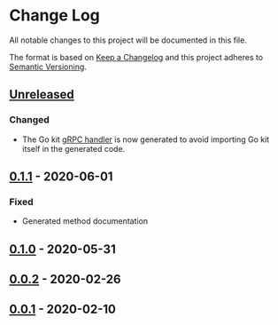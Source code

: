 # Change Log


All notable changes to this project will be documented in this file.

The format is based on [Keep a Changelog](http://keepachangelog.com/en/1.0.0/)
and this project adheres to [Semantic Versioning](http://semver.org/spec/v2.0.0.html).


## [Unreleased]

### Changed

- The Go kit [gRPC handler](https://github.com/go-kit/kit/blob/81a2d1f/transport/grpc/server.go#L14-L19) is now generated to avoid importing Go kit itself in the generated code.


## [0.1.1] - 2020-06-01

### Fixed

- Generated method documentation


## [0.1.0] - 2020-05-31


## [0.0.2] - 2020-02-26


## [0.0.1] - 2020-02-10


[Unreleased]: https://github.com/sagikazarmark/protoc-gen-kit/compare/v0.1.1...HEAD
[0.1.1]: https://github.com/sagikazarmark/protoc-gen-kit/compare/v0.1.0...v0.1.1
[0.1.0]: https://github.com/sagikazarmark/protoc-gen-kit/compare/v0.0.2...v0.1.0
[0.0.2]: https://github.com/sagikazarmark/protoc-gen-kit/compare/v0.0.1...v0.0.2
[0.0.1]: https://github.com/sagikazarmark/protoc-gen-kit/compare/v0.0.0...v0.0.1
